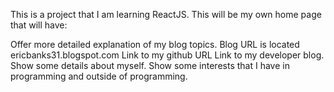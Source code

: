This is a project that I am learning ReactJS.
This will be my own home page that will have:


Offer more detailed explanation of my blog topics. Blog URL is located ericbanks31.blogspot.com
Link to my github URL
Link to my developer blog.
Show some details about myself.
Show some interests that I have in programming and outside of programming.
